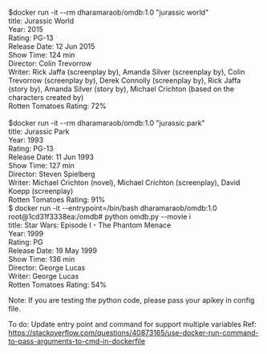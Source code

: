$docker run -it --rm dharamaraob/omdb:1.0 "jurassic world" </br>
title: Jurassic World </br>
Year: 2015 </br>
Rating: PG-13 </br>
Release Date: 12 Jun 2015 </br>
Show Time: 124 min </br>
Director: Colin Trevorrow </br>
Writer: Rick Jaffa (screenplay by), Amanda Silver (screenplay by), Colin Trevorrow (screenplay by), Derek Connolly (screenplay by), Rick Jaffa (story by), Amanda Silver (story by), Michael Crichton (based on the characters created by) </br>
Rotten Tomatoes Rating: 72% </br>
 </br>
$docker run -it --rm dharamaraob/omdb:1.0 "jurassic park" </br>
title: Jurassic Park </br>
Year: 1993 </br>
Rating: PG-13 </br>
Release Date: 11 Jun 1993 </br>
Show Time: 127 min </br>
Director: Steven Spielberg </br>
Writer: Michael Crichton (novel), Michael Crichton (screenplay), David Koepp (screenplay) </br>
Rotten Tomatoes Rating: 91% </br>
$ docker run -it --entrypoint=/bin/bash dharamaraob/omdb:1.0 </br>
root@1cd31f3338ea:/omdb# python omdb.py --movie i </br>
title: Star Wars: Episode I - The Phantom Menace </br>
Year: 1999 </br>
Rating: PG </br>
Release Date: 19 May 1999 </br>
Show Time: 136 min </br>
Director: George Lucas </br>
Writer: George Lucas </br>
Rotten Tomatoes Rating: 54% </br>

Note: If you are testing the python code, please pass your apikey in config file.

To do:
Update entry point and command for support multiple variables
Ref: https://stackoverflow.com/questions/40873165/use-docker-run-command-to-pass-arguments-to-cmd-in-dockerfile
